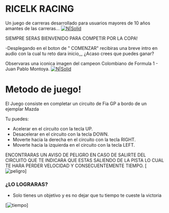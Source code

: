 # RICELK RACING
Un juego de carreras desarrollado para usuarios mayores de 10 años amantes de las carreras...
[![N|Solid](https://i.ibb.co/sq38Lzk/lafoto1.png)](https://nodesource.com/products/nsolid)



SIEMPRE SERAS BIENVENIDO PARA COMPETIR POR LA COPA!


  -Desplegando en el boton de " COMENZAR" recibiras una breve intro en audio con la cual tu reto dara inicio,,, ¿Acaso crees que puedes ganar?
  
  Observaras una iconica imagen del campeon Colombiano de Formula 1 - 
  Juan Pablo Montoya.
  [![N|Solid](https://i.ibb.co/QJtgQBY/lafoto2.png)](https://nodesource.com/products/nsolid)

# Metodo de juego!
El Juego consiste en completar un circuito de Fia GP a bordo de un ejemplar Mazda

Tu puedes:
  - Acelerar en el circuito con la tecla UP.
  - Desacelerar en el circuito con la tecla DOWN.
  - Moverte hacia la derecha en el circuito con la tecla RIGHT.
  - Moverte hacia la izquierda en el circuito con la tecla LEFT.

ENCONTRARAS UN AVISO DE PELIGRO EN CASO DE SALIRTE DEL CIRCUITO QUE TE INDICARA QUE ESTAS SALIENDO DE LA PISTA LO CUAL TE HARA PERDER VELOCIDAD Y CONSECUENTEMENTE TIEMPO.
[![peligro](https://i.ibb.co/chtYdVs/123.jpg)]

### ¿LO LOGRARAS?



* Solo tienes un objetivo y es no dejar que tu tiempo te cueste la victoria

[![tiempo](https://i.ibb.co/DbqQ81k/Whats-App-Image-2020-08-28-at-8-47-37-AM.jpg)]